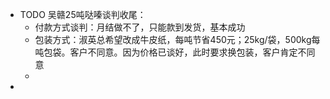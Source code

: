 - TODO 吴赣25吨哒嗪谈判收尾：
	- 付款方式谈判：月结做不了，只能款到发货，基本成功
	- 包装方式：淑英总希望改成牛皮纸，每吨节省450元；25kg/袋，500kg每吨包袋。客户不同意。因为价格已谈好，此时要求换包装，客户肯定不同意
	-
-